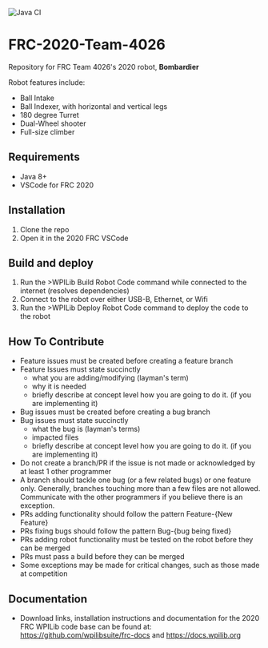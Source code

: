 ![Java CI](https://github.com/Decatur-High-GlobalDynamics/FRC-2020-Team-4026/workflows/Java%20CI/badge.svg?branch=develop)

# FRC-2020-Team-4026
Repository for FRC Team 4026's 2020 robot, **Bombardier**

Robot features include:
* Ball Intake
* Ball Indexer, with horizontal and vertical legs
* 180 degree Turret
* Dual-Wheel shooter
* Full-size climber


## Requirements
* Java 8+
* VSCode for FRC 2020

## Installation
1. Clone the repo
2. Open it in the 2020 FRC VSCode

## Build and deploy
1. Run the >WPILib Build Robot Code command while connected to the internet (resolves dependencies)
2. Connect to the robot over either USB-B, Ethernet, or Wifi
3. Run the >WPILib Deploy Robot Code command to deploy the code to the robot

## How To Contribute
* Feature issues must be created before creating a feature branch
* Feature Issues must state succinctly
    * what you are adding/modifying (layman's term)
    * why it is needed
    * briefly describe at concept level how you are going to do it. (if you are implementing it)
* Bug issues must be created before creating a bug branch
* Bug issues must state succinctly
    * what the bug is (layman's terms)
    * impacted files
    * briefly describe at concept level how you are going to do it. (if you are implementing it)
* Do not create a branch/PR if the issue is not made or acknowledged by at least 1 other programmer
* A branch should tackle one bug (or a few related bugs) or one feature only. Generally, branches touching more than a few files are not allowed. Communicate with the other programmers if you believe there is an exception.
* PRs adding functionality should follow the pattern Feature-{New Feature}
* PRs fixing bugs should follow the pattern Bug-{bug being fixed}
* PRs adding robot functionality must be tested on the robot before they can be merged
* PRs must pass a build before they can be merged
* Some exceptions may be made for critical changes, such as those made at competition

## Documentation
* Download links, installation instructions and documentation for the 2020 FRC WPILib code base can be found at: https://github.com/wpilibsuite/frc-docs and https://docs.wpilib.org
